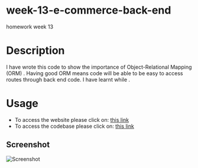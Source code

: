 # week-13-e-commerce-back-end
homework week 13


# Description 
I have wrote this code to show the importance of Object-Relational Mapping (ORM) . Having good ORM means code will be able to be easy to access routes through back end code. I have learnt while .

# Usage
- To access the website please click on: [this link]()
- To access the codebase please click on: [this link](https://github.com/DeanoHayne/week-13-e-commerce-back-end) 

## Screenshot
![Screenshot]()